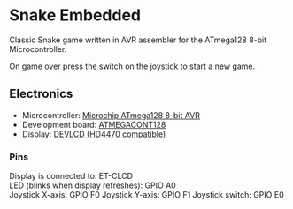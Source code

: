 # Snake Embedded
Classic Snake game written in AVR assembler for the ATmega128 8-bit Microcontroller.

On game over press the switch on the joystick to start a new game.

## Electronics
* Microcontroller: [Microchip ATmega128 8-bit AVR](https://www.microchip.com/wwwproducts/en/ATMEGA128)
* Development board: [ATMEGACONT128](https://futurlec.com/ATMEGA_Controller.shtml)
* Display: [DEVLCD (HD4470 compatible)](https://www.futurlec.com/DevBoardAccessories.shtml)

### Pins
Display is connected to: ET-CLCD \
LED (blinks when display refreshes): GPIO A0 \
Joystick X-axis: GPIO F0
Joystick Y-axis: GPIO F1
Joystick switch: GPIO E0
